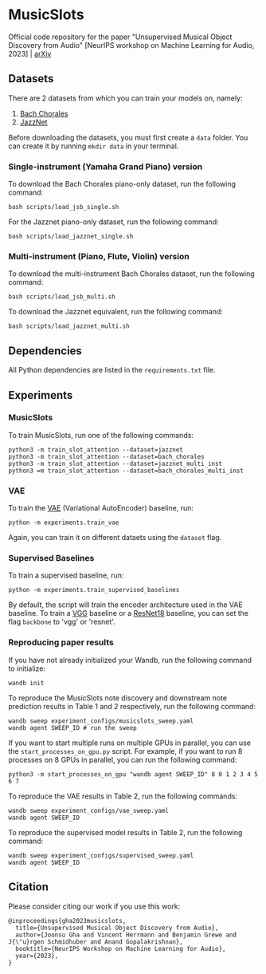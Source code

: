 # MusicSlots

Official code repository for the paper "Unsupervised Musical Object Discovery from Audio" [NeurIPS workshop on Machine Learning for Audio, 2023] | [arXiv](https://arxiv.org/abs/2311.07534)

## Datasets

There are 2 datasets from which you can train your models on, namely: 

1. [Bach Chorales](https://github.com/czhuang/JSB-Chorales-dataset)
2. [JazzNet](https://github.com/tosiron/jazznet)

Before downloading the datasets, you must first create a `data` folder. You can create it by running `mkdir data` in your terminal. 

### Single-instrument (Yamaha Grand Piano) version

To download the Bach Chorales piano-only dataset, run the following command:

```
bash scripts/load_jsb_single.sh 
```

For the Jazznet piano-only dataset, run the following command:

```
bash scripts/load_jazznet_single.sh 
```

### Multi-instrument (Piano, Flute, Violin) version

To download the multi-instrument Bach Chorales dataset, run the following command:

```
bash scripts/load_jsb_multi.sh
```

To download the Jazznet equivalent, run the following command:

```
bash scripts/load_jazznet_multi.sh 
```

## Dependencies 

All Python dependencies are listed in the `requirements.txt` file.

## Experiments

### MusicSlots

To train MusicSlots, run one of the following commands:

```
python3 -m train_slot_attention --dataset=jazznet 
python3 -m train_slot_attention --dataset=bach_chorales 
python3 -m train_slot_attention --dataset=jazznet_multi_inst 
python3 =m train_slot_attention --dataset=bach_chorales_multi_inst
```

### VAE

To train the [VAE](https://arxiv.org/abs/1312.6114) (Variational AutoEncoder) baseline, run:

```
python -m experiments.train_vae 
```

Again, you can train it on different dataets using the `dataset` flag.

### Supervised Baselines

To train a supervised baseline, run:

```
python -m experiments.train_supervised_baselines
```

By default, the script will train the encoder architecture used in the VAE baseline. To train a [VGG](https://arxiv.org/abs/1409.1556) baseline or a [ResNet18](https://arxiv.org/abs/1512.03385) baseline, you can set the flag `backbone` to 'vgg' or 'resnet'. 

### Reproducing paper results

If you have not already initialized your Wandb, run the following command to initialize:

```
wandb init 
```

To reproduce the MusicSlots note discovery and downstream note prediction results in Table 1 and 2 respectively, run the following command:

```
wandb sweep experiment_configs/musicslots_sweep.yaml 
wandb agent SWEEP_ID # run the sweep
```

If you want to start multiple runs on multiple GPUs in parallel, you can use the `start_processes_on_gpu.py` script. For example, if you want to run 8 processes on 8 GPUs in parallel, you can run the following command:

```
python3 -m start_processes_on_gpu "wandb agent SWEEP_ID" 8 0 1 2 3 4 5 6 7 
```

To reproduce the VAE results in Table 2, run the following commands:

```
wandb sweep experiment_configs/vae_sweep.yaml
wandb agent SWEEP_ID 
```

To reproduce the supervised model results in Table 2, run the following command:

```
wandb sweep experiment_configs/supervised_sweep.yaml 
wandb agent SWEEP_ID 
```

## Citation

Please consider citing our work if you use this work:

```
@inproceedings{gha2023musicslots,
  title={Unsupervised Musical Object Discovery from Audio},
  author={Joonsu Gha and Vincent Herrmann and Benjamin Grewe and J{\"u}rgen Schmidhuber and Anand Gopalakrishnan},
  booktitle={NeurIPS Workshop on Machine Learning for Audio},
  year={2023},
}
```
